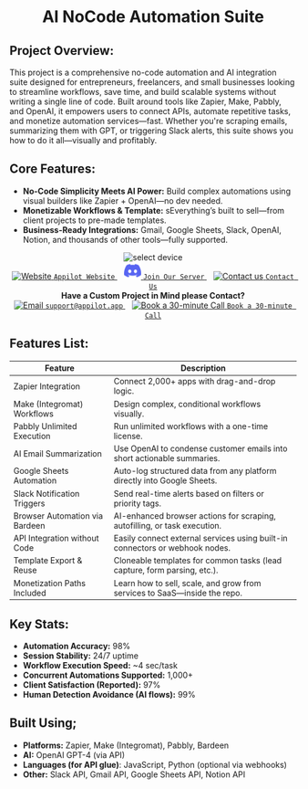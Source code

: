 <h1 align="center">AI NoCode Automation Suite</h1>

## Project Overview:
This project is a comprehensive no-code automation and AI integration suite designed for entrepreneurs, freelancers, and small businesses looking to streamline workflows, save time, and build scalable systems without writing a single line of code. Built around tools like Zapier, Make, Pabbly, and OpenAI, it empowers users to connect APIs, automate repetitive tasks, and monetize automation services—fast. Whether you're scraping emails, summarizing them with GPT, or triggering Slack alerts, this suite shows you how to do it all—visually and profitably.

## Core Features:
- **No-Code Simplicity Meets AI Power:** Build complex automations using visual builders like Zapier + OpenAI—no dev needed.
- **Monetizable Workflows & Template:** sEverything’s built to sell—from client projects to pre-made templates.
- **Business-Ready Integrations:** Gmail, Google Sheets, Slack, OpenAI, Notion, and thousands of other tools—fully supported.

<div align="center">
  <img
    src="https://github.com/user-attachments/assets/d200549d-7613-446f-a43b-19a4117ca360"
    alt="select device"
    width="600px"
  />
</div>


<div align="center">
  <a href="https://appilot.app/">
    <img
      alt="Website"
      width="25px"
      src="https://github.com/user-attachments/assets/8e5f3af3-b098-4c1d-980d-df9aebc680d0"
    />
    <code>Appilot Website</code>
  </a>
  &nbsp;&nbsp;
  <a href="https://discord.gg/3CZ5muJdF2">
    <img
      alt="Join Our Server"
      width="30px"
      src="https://github.com/Zeeshanahmad4/RealEstateMate-WhatsApp-Group-Management-Bot/blob/main/discord-icon-svgrepo-com.svg"
    />
    <code>Join Our Server</code>
  </a>
  &nbsp;&nbsp;
  <a href="https://t.me/devpilot1">
    <img
      alt="Contact us"
      width="30px"
      src="https://edent.github.io/SuperTinyIcons/images/svg/telegram.svg"
    />
    <code>Contact Us</code>
  </a>
</div>

<div align="center">
<strong> Have a Custom Project in Mind please Contact?</strong>

<div align="center">
  <a href="mailto:support@appilot.app">
  <img
    alt="Email"
    width="30px"
    src="https://github.com/user-attachments/assets/91c8d428-32b7-4be0-91fa-2e42c902b5b8"
  />
  <code>support@appilot.app</code>
</a>
  &nbsp;&nbsp;
  <a href="https://cal.com/app-pilot-m8i8oo/30min">
  <img
    alt="Book a 30-minute Call"
    width="30px"
    src="https://github.com/user-attachments/assets/cd3e5c7b-3e4e-4bb3-b242-bcc20ee78f13"
  />
  <code>Book a 30-minute Call</code>
</a>
<span>

<div align="left">

## Features List:
| **Feature**                    | **Description**                                                              |
| ------------------------------ | ---------------------------------------------------------------------------- |
| Zapier Integration             | Connect 2,000+ apps with drag-and-drop logic.                                |
| Make (Integromat) Workflows    | Design complex, conditional workflows visually.                              |
| Pabbly Unlimited Execution     | Run unlimited workflows with a one-time license.                             |
| AI Email Summarization         | Use OpenAI to condense customer emails into short actionable summaries.      |
| Google Sheets Automation       | Auto-log structured data from any platform directly into Google Sheets.      |
| Slack Notification Triggers    | Send real-time alerts based on filters or priority tags.                     |
| Browser Automation via Bardeen | AI-enhanced browser actions for scraping, autofilling, or task execution.    |
| API Integration without Code   | Easily connect external services using built-in connectors or webhook nodes. |
| Template Export & Reuse        | Cloneable templates for common tasks (lead capture, form parsing, etc.).     |
| Monetization Paths Included    | Learn how to sell, scale, and grow from services to SaaS—inside the repo.    |

## Key Stats:
- **Automation Accuracy:** 98%
- **Session Stability:** 24/7 uptime
- **Workflow Execution Speed:** ~4 sec/task
- **Concurrent Automations Supported:** 1,000+
- **Client Satisfaction (Reported):** 97%
- **Human Detection Avoidance (AI flows):** 99%

## Built Using;
- **Platforms:** Zapier, Make (Integromat), Pabbly, Bardeen
- **AI:** OpenAI GPT-4 (via API)
- **Languages (for API glue)**: JavaScript, Python (optional via webhooks)
- **Other:** Slack API, Gmail API, Google Sheets API, Notion API
